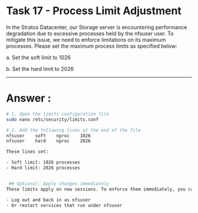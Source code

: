 # Task 17 - Process Limit Adjustment


In the Stratos Datacenter, our Storage server is encountering performance degradation due to excessive processes held by the nfsuser user. To mitigate this issue, we need to enforce limitations on its maximum processes. Please set the maximum process limits as specified below:



a. Set the soft limit to 1026


b. Set the hard limit to 2026

---

# Answer :

``` bash
# 1. Open the limits configuration file
sudo nano /etc/security/limits.conf

# 2. Add the following lines at the end of the file
nfsuser    soft    nproc    1026
nfsuser    hard    nproc    2026

These lines set:

- Soft limit: 1026 processes
- Hard limit: 2026 processes


 ## Optional: Apply changes immediately
These limits apply on new sessions. To enforce them immediately, you can:

- Log out and back in as nfsuser
- Or restart services that run under nfsuser
```

